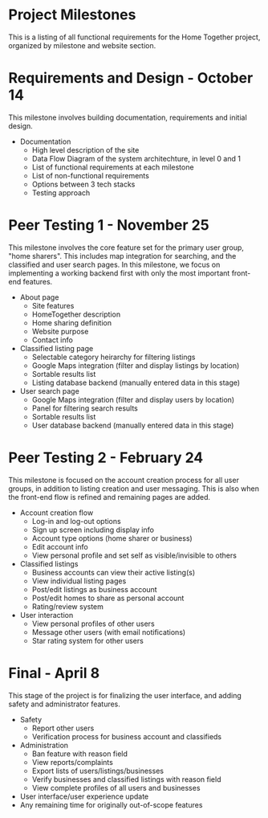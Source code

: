 # Project Milestones
This is a listing of all functional requirements for the Home Together project, organized by milestone and website section.

# Requirements and Design - October 14
This milestone involves building documentation, requirements and initial design.

- Documentation
  - High level description of the site
  - Data Flow Diagram of the system architechture, in level 0 and 1
  - List of functional requirements at each milestone
  - List of non-functional requirements
  - Options between 3 tech stacks
  - Testing approach

# Peer Testing 1 - November 25
This milestone involves the core feature set for the primary user group, "home sharers". This includes map integration for searching, and the classified and user search pages. In this milestone, we focus on implementing a working backend first with only the most important front-end features.

- About page
  - Site features
  - HomeTogether description
  - Home sharing definition
  - Website purpose
  - Contact info
- Classified listing page
  - Selectable category heirarchy for filtering listings
  - Google Maps integration (filter and display listings by location)
  - Sortable results list
  - Listing database backend (manually entered data in this stage)
- User search page
  - Google Maps integration (filter and display users by location)
  - Panel for filtering search results
  - Sortable results list
  - User database backend (manually entered data in this stage)

# Peer Testing 2 - February 24
This milestone is focused on the account creation process for all user groups, in addition to listing creation and user messaging. This is also when the front-end flow is refined and remaining pages are added.

- Account creation flow
  - Log-in and log-out options
  - Sign up screen including display info
  - Account type options (home sharer or business)
  - Edit account info
  - View personal profile and set self as visible/invisible to others
- Classified listings
  - Business accounts can view their active listing(s)
  - View individual listing pages
  - Post/edit listings as business account
  - Post/edit homes to share as personal account
  - Rating/review system
- User interaction
  - View personal profiles of other users
  - Message other users (with email notifications)
  - Star rating system for other users

# Final - April 8
This stage of the project is for finalizing the user interface, and adding safety and administrator features.

- Safety
  - Report other users
  - Verification process for business account and classifieds
- Administration
  - Ban feature with reason field
  - View reports/complaints
  - Export lists of users/listings/businesses
  - Verify businesses and classified listings with reason field
  - View complete profiles of all users and businesses
- User interface/user experience update
- Any remaining time for originally out-of-scope features
